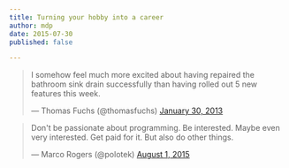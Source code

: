 ```yaml
---
title: Turning your hobby into a career
author: mdp
date: 2015-07-30
published: false

---
```


<blockquote class="twitter-tweet"><p>I somehow feel much more excited about having repaired the bathroom sink drain successfully than having rolled out 5 new features this week.</p>&mdash; Thomas Fuchs (@thomasfuchs) <a href="https://twitter.com/thomasfuchs/status/296767168878620673">January 30, 2013</a></blockquote>


<blockquote class="twitter-tweet" lang="en"><p lang="en" dir="ltr">Don&#39;t be passionate about programming. Be interested. Maybe even very interested. Get paid for it. But also do other things.</p>&mdash; Marco Rogers (@polotek) <a href="https://twitter.com/polotek/status/627273115752509441">August 1, 2015</a></blockquote>
<script async src="//platform.twitter.com/widgets.js" charset="utf-8"></script>
